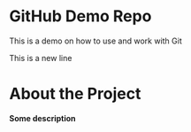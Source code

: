 # GitHub Demo Repo
This is a demo on how to use and work with Git

This is a new line

# About the Project
**Some description**
